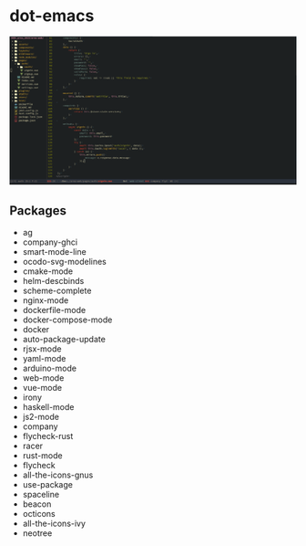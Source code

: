 # dot-emacs

![screenshot](screenshot.png)


## Packages

* ag
* company-ghci
* smart-mode-line
* ocodo-svg-modelines
* cmake-mode
* helm-descbinds
* scheme-complete
* nginx-mode
* dockerfile-mode
* docker-compose-mode
* docker
* auto-package-update
* rjsx-mode
* yaml-mode
* arduino-mode
* web-mode
* vue-mode
* irony
* haskell-mode
* js2-mode
* company
* flycheck-rust
* racer
* rust-mode
* flycheck
* all-the-icons-gnus
* use-package
* spaceline
* beacon
* octicons
* all-the-icons-ivy
* neotree
